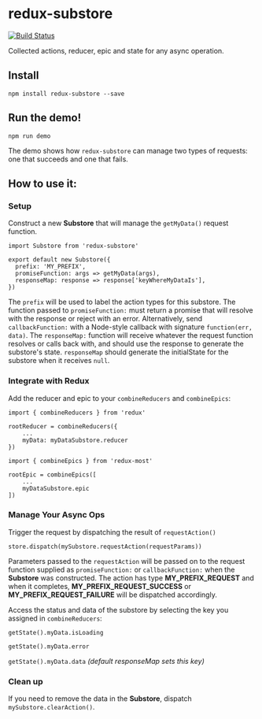# redux-substore

[![Build Status](https://travis-ci.org/jbeuckm/redux-substore.svg?branch=master)](https://travis-ci.org/jbeuckm/redux-substore)

Collected actions, reducer, epic and state for any async operation.

## Install 

`npm install redux-substore --save`


## Run the demo!

`npm run demo`

The demo shows how `redux-substore` can manage two types of requests: one that succeeds and one that fails. 

## How to use it:

### Setup

Construct a new __Substore__ that will manage the `getMyData()` request function.

```
import Substore from 'redux-substore'

export default new Substore({
  prefix: 'MY_PREFIX',
  promiseFunction: args => getMyData(args),
  responseMap: response => response['keyWhereMyDataIs'],
})
```

The `prefix` will be used to label the action types for this substore. The function passed to `promiseFunction:` must return a promise that will resolve with the response or reject with an error. Alternatively, send `callbackFunction:` with a Node-style callback with signature `function(err, data)`. The `responseMap:` function will receive whatever the request function resolves or calls back with, and should use the response to generate the substore's state. `responseMap` should generate the initialState for the substore when it receives `null`.

### Integrate with Redux

Add the reducer and epic to your `combineReducers` and `combineEpics`:

```
import { combineReducers } from 'redux'

rootReducer = combineReducers({
	...
	myData: myDataSubstore.reducer
})
```
```
import { combineEpics } from 'redux-most'

rootEpic = combineEpics([
	...
	myDataSubstore.epic
])
```

### Manage Your Async Ops

Trigger the request by dispatching the result of `requestAction()`

```
store.dispatch(mySubstore.requestAction(requestParams))
```

Parameters passed to the `requestAction` will be passed on to the request function supplied as `promiseFunction:` or `callbackFunction:` when the __Substore__ was constructed. The action has type __MY\_PREFIX\_REQUEST__ and when it completes, __MY\_PREFIX\_REQUEST\_SUCCESS__ or __MY\_PREFIX\_REQUEST\_FAILURE__ will be dispatched accordingly.

Access the status and data of the substore by selecting the key you assigned in `combineReducers`:

`getState().myData.isLoading`

`getState().myData.error`

`getState().myData.data` *(default responseMap sets this key)*

### Clean up

If you need to remove the data in the __Substore__, dispatch `mySubstore.clearAction()`.
